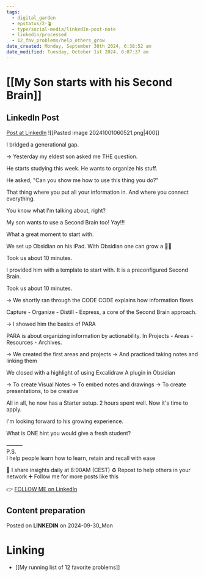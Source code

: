 ```yaml
---
tags:
  - digital_garden
  - epstatus/2-🪴
  - type/social-media/linkedIn-post-note
  - linkedin/processed
  - 12_fav_problems/help_others_grow
date_created: Monday, September 30th 2024, 6:38:52 am
date_modified: Tuesday, October 1st 2024, 6:07:37 am
---
```

# [[My Son starts with his Second Brain]]
## LinkedIn Post
[Post at LinkedIn](https://www.linkedin.com/posts/sebastiankamilli_i-bridged-a-generational-gap-yesterday-activity-7246398603231997952-KRi9?utm_source=share&utm_medium=member_desktop)
![[Pasted image 20241001060521.png|400]]  

I bridged a generational gap.

→ Yesterday my eldest son asked me THE question. 

He starts studying this week.
He wants to organize his stuff. 

He asked, "Can you show me how to use this thing you do?"

That thing where you put all your information in. 
And where you connect everything. 

You know what I'm talking about, right?

My son wants to use a Second Brain too! Yay!!!

What a great moment to start with.

We set up Obsidian on his iPad.
With Obsidian one can grow a 🧠🧠

Took us about 10 minutes. 

I provided him with a template to start with. 
It is a preconfigured Second Brain. 

Took us about 10 minutes.

→ We shortly ran through the CODE
CODE explains how information flows.

Capture - Organize - Distill - Express,
a core of the Second Brain approach.

→ I showed him the basics of PARA

PARA is about organizing information by actionability.
In Projects - Areas - Resources - Archives. 

→ We created the first areas and projects
→ And practiced taking notes and linking them

We closed with a highlight of using Excalidraw
A plugin in Obsidian

→ To create Visual Notes
→ To embed notes and drawings
→ To create presentations, to be creative

All in all, he now has a Starter setup.
2 hours spent well. Now it's time to apply.

I'm looking forward to his growing experience. 

What is ONE hint you would give a fresh student?

———  
P.S.  
I help people learn how to learn, retain and recall with ease

🔔 I share insights daily at 8:00AM (CEST)
♻ Repost to help others in your network
➕ Follow me for more posts like this

👉 [FOLLOW ME on LinkedIn](https://www.linkedin.com/comm/mynetwork/discovery-see-all?usecase=PEOPLE_FOLLOWS&followMember=sebastiankamilli)

## Content preparation

Posted on **LINKEDIN** on 2024-09-30_Mon
# Linking
+ [[My running list of 12 favorite problems]]